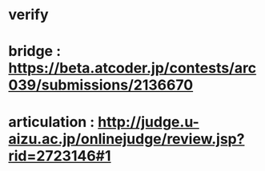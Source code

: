# verify
# bridge : https://beta.atcoder.jp/contests/arc039/submissions/2136670
# articulation : http://judge.u-aizu.ac.jp/onlinejudge/review.jsp?rid=2723146#1
